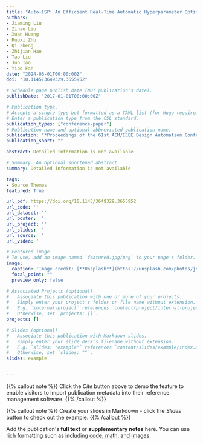 ```yaml
---
title: "Auto-ISP: An Efficient Real-Time Automatic Hyperparameter Optimization Framework for ISP Hardware System"
authors:
- Jiaming Liu
- Zihao Liu
- Xuan Huang
- Ruoxi Zhu
- Qi Zheng
- Zhijian Hao
- Tao Liu
- Jun Tao
- Yibo Fan
date: "2024-06-01T00:00:00Z"
doi: "10.1145/3649329.3655952"

# Schedule page publish date (NOT publication's date).
publishDate: "2017-01-01T00:00:00Z"

# Publication type.
# Accepts a single type but formatted as a YAML list (for Hugo requirements).
# Enter a publication type from the CSL standard.
publication_types: ["conference-paper"]
# Publication name and optional abbreviated publication name.
publication: "*Proceedings of the 61st ACM/IEEE Design Automation Conference (DAC)* -| CCF-A |-"
publication_short: ""

abstract: Detailed information is not available

# Summary. An optional shortened abstract.
summary: Detailed information is not available

tags:
- Source Themes
featured: True

url_pdf: https://doi.org/10.1145/3649329.3655952
url_code: ''
url_dataset: ''
url_poster: ''
url_project: ''
url_slides: ''
url_source: ''
url_video: ''

# Featured image
# To use, add an image named `featured.jpg/png` to your page's folder. 
image:
  caption: 'Image credit: [**Unsplash**](https://unsplash.com/photos/jdD8gXaTZsc)'
  focal_point: ""
  preview_only: false

# Associated Projects (optional).
#   Associate this publication with one or more of your projects.
#   Simply enter your project's folder or file name without extension.
#   E.g. `internal-project` references `content/project/internal-project/index.md`.
#   Otherwise, set `projects: []`.
projects: []

# Slides (optional).
#   Associate this publication with Markdown slides.
#   Simply enter your slide deck's filename without extension.
#   E.g. `slides: "example"` references `content/slides/example/index.md`.
#   Otherwise, set `slides: ""`.
slides: example


---
```


{{% callout note %}}
Click the *Cite* button above to demo the feature to enable visitors to import publication metadata into their reference management software.
{{% /callout %}}

{{% callout note %}}
Create your slides in Markdown - click the *Slides* button to check out the example.
{{% /callout %}}

Add the publication's **full text** or **supplementary notes** here. You can use rich formatting such as including [code, math, and images](https://docs.hugoblox.com/content/writing-markdown-latex/).


